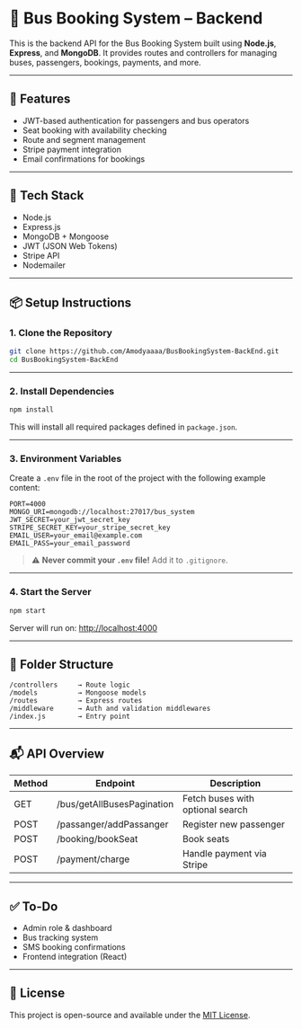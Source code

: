 # 🚌 Bus Booking System – Backend

This is the backend API for the Bus Booking System built using **Node.js**, **Express**, and **MongoDB**. It provides routes and controllers for managing buses, passengers, bookings, payments, and more.

---

## 🚀 Features

* JWT-based authentication for passengers and bus operators
* Seat booking with availability checking
* Route and segment management
* Stripe payment integration
* Email confirmations for bookings

---

## 💠 Tech Stack

* Node.js
* Express.js
* MongoDB + Mongoose
* JWT (JSON Web Tokens)
* Stripe API
* Nodemailer

---

## 📦 Setup Instructions

### 1. Clone the Repository

```bash
git clone https://github.com/Amodyaaaa/BusBookingSystem-BackEnd.git
cd BusBookingSystem-BackEnd
```

---

### 2. Install Dependencies

```bash
npm install
```

This will install all required packages defined in `package.json`.

---

### 3. Environment Variables

Create a `.env` file in the root of the project with the following example content:

```env
PORT=4000
MONGO_URI=mongodb://localhost:27017/bus_system
JWT_SECRET=your_jwt_secret_key
STRIPE_SECRET_KEY=your_stripe_secret_key
EMAIL_USER=your_email@example.com
EMAIL_PASS=your_email_password
```

> ⚠️ **Never commit your `.env` file!** Add it to `.gitignore`.

---

### 4. Start the Server

```bash
npm start
```

Server will run on: [http://localhost:4000](http://localhost:4000)

---

## 📁 Folder Structure

```
/controllers     → Route logic
/models          → Mongoose models
/routes          → Express routes
/middleware      → Auth and validation middlewares
/index.js        → Entry point
```

---

## 📬 API Overview

| Method | Endpoint                   | Description                      |
| ------ | -------------------------- | -------------------------------- |
| GET    | /bus/getAllBusesPagination | Fetch buses with optional search |
| POST   | /passanger/addPassanger    | Register new passenger           |
| POST   | /booking/bookSeat          | Book seats                       |
| POST   | /payment/charge            | Handle payment via Stripe        |

---

## ✅ To-Do

* Admin role & dashboard
* Bus tracking system
* SMS booking confirmations
* Frontend integration (React)

---

## 📡 License

This project is open-source and available under the [MIT License](https://opensource.org/licenses/MIT).
